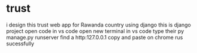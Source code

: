 # trust
 i design this trust web app  for  Rawanda country using django
 this is django project
 open code in vs code
 open new terminal in vs code
 type their py manage.py runserver
 find a http:127.0.0.1 copy and paste on chrome
 rus sucessfully
